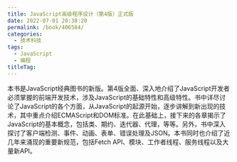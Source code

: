 ```yaml
---
title: JavaScript高级程序设计（第4版）正式版
date: 2022-07-01 20:38:20
permalink: /book/406584/
categories: 
  - 技术科技
tags: 
  - JavaScript
  - 编程
titleTag: 
---
```


本书是JavaScript经典图书的新版。第4版全面、深入地介绍了JavaScript开发者必须掌握的前端开发技术，涉及JavaScript的基础特性和高级特性。书中详尽讨论了JavaScript的各个方面，从JavaScript的起源开始，逐步讲解到新出现的技术，其中重点介绍ECMAScript和DOM标准。在此基础上，接下来的各章揭示了JavaScript的基本概念，包括类、期约、迭代器、代理，等等。另外，书中深入探讨了客户端检测、事件、动画、表单、错误处理及JSON。本书同时也介绍了近几年来涌现的重要新规范，包括Fetch API、模块、工作者线程、服务线程以及大量新API。

<!-- more -->

<BookShelf
album="https://cdn.jsdelivr.net/gh/jonsam-ng/image-hosting@master/oxygen-space/image.4m85zcps1xc0.webp"
title="JavaScript高级程序设计（第4版）正式版"
author="[美] 马特·弗里斯比"
intro="本书是JavaScript经典图书的新版。第4版全面、深入地介绍了JavaScript开发者必须掌握的前端开发技术，涉及JavaScript的基础特性和高级特性。书中详尽讨论了JavaScript的各个方面，从JavaScript的起源开始，逐步讲解到新出现的技术，其中重点介绍ECMAScript和DOM标准。在此基础上，接下来的各章揭示了JavaScript的基本概念，包括类、期约、迭代器、代理，等等。另外，书中深入探讨了客户端检测、事件、动画、表单、错误处理及JSON。本书同时也介绍了近几年来涌现的重要新规范，包括Fetch API、模块、工作者线程、服务线程以及大量新API。"
:tags="['JavaScript', '编程']"
publisher="人民邮电出版社"
lang="中文"
:pages="1124"
link="https://www.aliyundrive.com/s/m5BA2wgRzjE"
douban="https://book.douban.com/subject/35175321/"
/>
